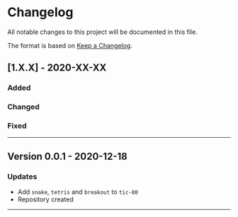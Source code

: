 # Changelog

All notable changes to this project will be documented in this file.

The format is based on [Keep a Changelog](https://keepachangelog.com/en/1.0.0/).

## [1.X.X] - 2020-XX-XX

### Added

### Changed

### Fixed

---

## Version 0.0.1 - 2020-12-18

### Updates

- Add `snake`, `tetris` and `breakout` to `tic-80`
- Repository created

---
